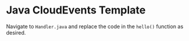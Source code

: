 # Java CloudEvents Template


Navigate to `Handler.java` and replace the code in the `hello()` function as desired.